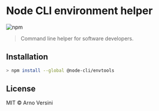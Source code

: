 # Node CLI environment helper

![npm](https://img.shields.io/npm/v/@node-cli/envtools?label=version&logo=npm)

> Command line helper for software developers.

## Installation

```sh
> npm install --global @node-cli/envtools
```

## License

MIT © Arno Versini
